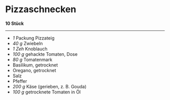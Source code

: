 # Pizzaschnecken

**10 Stück**

---

- *1* Packung Pizzateig
- *40 g* Zwiebeln
- *1 Zeh* Knoblauch
- *100 g* gehackte Tomaten, Dose
- *80 g* Tomatenmark
- Basilikum, getrocknet
- Oregano, getrocknet
- Salz
- Pfeffer
- *200 g* Käse (gerieben, z. B. Gouda)
- *100 g* getrocknete Tomaten in Öl